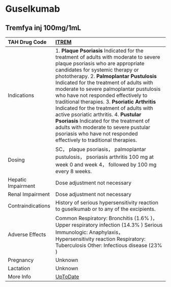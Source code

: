 # Guselkumab

## Tremfya inj 100mg/1mL

| TAH Drug Code      | [ITREM](https://www.tahsda.org.tw/drugs/hissearch.php?drug_code=ITREM)                                                                                                                                                                                                                                                                                                                                                                                                                                                                                                                                                                  |
|:-------------------|:----------------------------------------------------------------------------------------------------------------------------------------------------------------------------------------------------------------------------------------------------------------------------------------------------------------------------------------------------------------------------------------------------------------------------------------------------------------------------------------------------------------------------------------------------------------------------------------------------------------------------------------|
| Indications        | 1. **Plaque Psoriasis** Indicated for the treatment of adults with moderate to severe plaque psoriasis who are appropriate candidates for systemic therapy or phototherapy. 2. **Palmoplantar Pustulosis** Indicated for the treatment of adults with moderate to severe palmoplantar pustulosis who have not responded effectively to traditional therapies. 3. **Psoriatic Arthritis** Indicated for the treatment of adults with active psoriatic arthritis. 4. **Pustular Psoriasis** Indicated for the treatment of adults with moderate to severe pustular psoriasis who have not responded effectively to traditional therapies. |
| Dosing             | SC， plaque psoriasis， palmoplantar pustulosis， psoriasis arthritis 100 mg at week 0 and week 4， followed by 100 mg every 8 weeks.                                                                                                                                                                                                                                                                                                                                                                                                                                                                                                   |
| Hepatic Impairment | Dose adjustment not necessary                                                                                                                                                                                                                                                                                                                                                                                                                                                                                                                                                                                                           |
| Renal Impairment   | Dose adjustment not necessary                                                                                                                                                                                                                                                                                                                                                                                                                                                                                                                                                                                                           |
| Contraindications  | History of serious hypersensitivity reaction to guselkumab or to any of the excipients.                                                                                                                                                                                                                                                                                                                                                                                                                                                                                                                                                 |
| Adverse Effects    | Common Respiratory: Bronchitis (1.6% )， Upper respiratory infection (14.3% ) Serious Immunologic: Anaphylaxis， Hypersensitivity reaction Respiratory: Tuberculosis Other: Infectious disease (23% )                                                                                                                                                                                                                                                                                                                                                                                                                                   |
| Pregnancy          | Unknown                                                                                                                                                                                                                                                                                                                                                                                                                                                                                                                                                                                                                                 |
| Lactation          | Unknown                                                                                                                                                                                                                                                                                                                                                                                                                                                                                                                                                                                                                                 |
| More Info          | [UpToDate](https://www.uptodate.com/contents/guselkumab-drug-information)                                                                                                                                                                                                                                                                                                                                                                                                                                                                                                                                                               |

